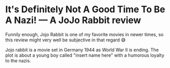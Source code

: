 # It's Definitely Not A Good Time To Be A Nazi! — A JoJo Rabbit review

Funnily enough, Jojo Rabbit is one of my favorite movies in newer times, so this review might very well be subjective in that regard 😅

Jojo rabbit is a movie set in Germany 1944 as World War II is ending. The plot is about a young boy called "insert name here" with a humorous loyalty to the nazis. 